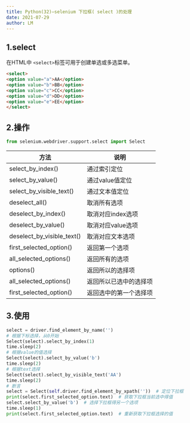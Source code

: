 ```yaml
---
title: Python(32)—selenium 下拉框( select )的处理
date: 2021-07-29
author: LM
---
```


## 1.select

在HTML中 `<select>`标签可用于创建单选或多选菜单。

```html
<select>
<option value="a">AA</option>
<option value="b">BB</option>
<option value="c">CC</option>
<option value="d">DD</option>
<option value="e">EE</option>
</select>
```

## 2.操作

```python
from selenium.webdriver.support.select import Select
```

| 方法                       | 说明                   |
| -------------------------- | ---------------------- |
| select_by_index()          | 通过索引定位           |
| select_by_value()          | 通过value值定位        |
| select_by_visible_text()   | 通过文本值定位         |
| deselect_all()             | 取消所有选项           |
| deselect_by_index()        | 取消对应index选项      |
| deselect_by_value()        | 取消对应value选项      |
| deselect_by_visible_text() | 取消对应文本选项       |
| first_selected_option()    | 返回第一个选项         |
| all_selected_options()     | 返回所有的选项         |
| options()                  | 返回所以的选择项       |
| all_selected_options()     | 返回所以已选中的选择项 |
| first_selected_option()    | 返回选中的第一个选择项 |

## 3.使用

```python
select = driver.find_element_by_name('')
# 根据下标选择，从0开始
Select(select).select_by_index(1)
time.sleep(2)
# 根据value的值选择
Select(select).select_by_value('b')
time.sleep(2)
# 根据text选择
Select(select).select_by_visible_text('AA')
time.sleep(2)
# 断言
select = Select(self.driver.find_element_by_xpath(''))  # 定位下拉框
print(select.first_selected_option.text)  # 获取下拉框当前选中得值
select.select_by_value('b')  # 选择下拉框得另一个选项
time.sleep(1)
print(select.first_selected_option.text)  # 重新获取下拉框选择的值
```

